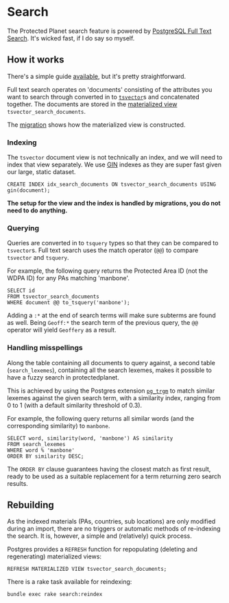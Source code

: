 # Search

The Protected Planet search feature is powered by [PostgreSQL Full Text
Search](http://www.postgresql.org/docs/9.3/static/textsearch-intro.html).
It's wicked fast, if I do say so myself.

## How it works

There's a simple guide
[available](http://blog.lostpropertyhq.com/postgres-full-text-search-is-good-enough/),
but it's pretty straightforward.

Full text search operates on 'documents' consisting of the attributes
you want to search through converted in to
[`tsvector`](http://www.postgresql.org/docs/9.3/static/datatype-textsearch.html)s
and concatenated together. The documents are stored in the [materialized
view](http://www.postgresql.org/docs/9.3/static/rules-materializedviews.html)
`tsvector_search_documents`.

The [migration](../db/migrate/20140612133146_add_search_view.rb) shows
how the materialized view is constructed.

### Indexing

The `tsvector` document view is not technically an index, and we will
need to index that view separately. We use
[GIN](http://www.postgresql.org/docs/9.3/static/textsearch-indexes.html)
indexes as they are super fast given our large, static dataset.

```
CREATE INDEX idx_search_documents ON tsvector_search_documents USING gin(document);
```

**The setup for the view and the index is handled by migrations, you do
not need to do anything.**

### Querying

Queries are converted in to `tsquery` types so that they can be compared
to `tsvector`s. Full text search uses the match operator (`@@`) to
compare `tsvector` and `tsquery`.

For example, the following query returns the Protected Area ID (not the
WDPA ID) for any PAs matching 'manbone'.

```
SELECT id
FROM tsvector_search_documents
WHERE document @@ to_tsquery('manbone');
```

Adding a `:*` at the end of search terms will make sure subterms are found as
well. Being `Geoff:*` the search term of the previous query, the `@@` operator
will yield `Geoffery` as a result.

### Handling misspellings

Along the table containing all documents to query against, a second table
(`search_lexemes`), containing all the search lexemes, makes it possible to
have a fuzzy search in protectedplanet.

This is achieved by using the Postgres extension
[`pg_trgm`](http://www.postgresql.org/docs/9.3/static/pgtrgm.html) to match
similar lexemes against the given search term, with a similarity index, ranging
from 0 to 1 (with a default similarity threshold of 0.3).

For example, the following query returns all similar words (and the
corresponding similarity) to `manbone`.

```
SELECT word, similarity(word, 'manbone') AS similarity
FROM search_lexemes
WHERE word % 'manbone'
ORDER BY similarity DESC;
```

The `ORDER BY` clause guarantees having the closest match as first result,
ready to be used as a suitable replacement for a term returning zero search
results.

## Rebuilding

As the indexed materials (PAs, countries, sub locations) are only
modified during an import, there are no triggers or automatic methods of
re-indexing the search. It is, however, a simple and (relatively) quick
process.

Postgres provides a `REFRESH` function for repopulating (deleting and
regenerating) materialized views:

```
REFRESH MATERIALIZED VIEW tsvector_search_documents;
```

There is a rake task available for reindexing:

```
bundle exec rake search:reindex
```
